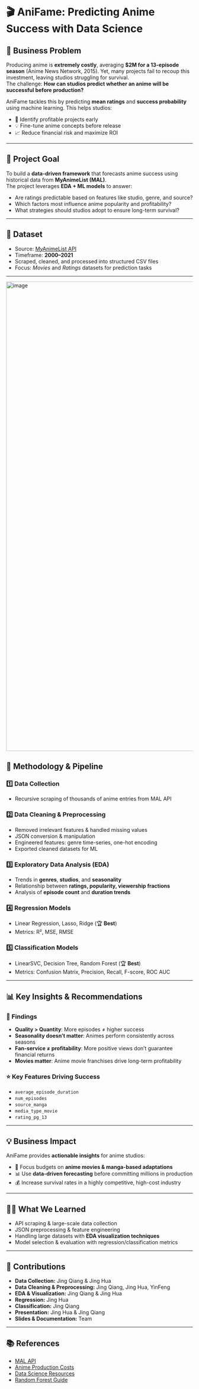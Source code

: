 # 🎬 AniFame: Predicting Anime Success with Data Science  

## 📌 Business Problem  
Producing anime is **extremely costly**, averaging **$2M for a 13-episode season** (Anime News Network, 2015). Yet, many projects fail to recoup this investment, leaving studios struggling for survival.  
The challenge: **How can studios predict whether an anime will be successful before production?**  

AniFame tackles this by predicting **mean ratings** and **success probability** using machine learning. This helps studios:  
- 🎯 Identify profitable projects early  
- 💡 Fine-tune anime concepts before release  
- 📈 Reduce financial risk and maximize ROI  

---

## 🎯 Project Goal  
To build a **data-driven framework** that forecasts anime success using historical data from **MyAnimeList (MAL)**.  
The project leverages **EDA + ML models** to answer:  
- Are ratings predictable based on features like studio, genre, and source?  
- Which factors most influence anime popularity and profitability?  
- What strategies should studios adopt to ensure long-term survival?  

---

## 📂 Dataset  
- Source: [MyAnimeList API](https://myanimelist.net/apiconfig/references/api/v2)  
- Timeframe: **2000–2021**  
- Scraped, cleaned, and processed into structured CSV files  
- Focus: *Movies* and *Ratings* datasets for prediction tasks  

---
<img width="1127" height="1266" alt="image" src="https://github.com/user-attachments/assets/b7fc9fce-218e-4e83-af50-853bfad09353" />


## 🔬 Methodology & Pipeline  

### 1️⃣ Data Collection  
- Recursive scraping of thousands of anime entries from MAL API  

### 2️⃣ Data Cleaning & Preprocessing  
- Removed irrelevant features & handled missing values  
- JSON conversion & manipulation  
- Engineered features: genre time-series, one-hot encoding  
- Exported cleaned datasets for ML  

### 3️⃣ Exploratory Data Analysis (EDA)  
- Trends in **genres**, **studios**, and **seasonality**  
- Relationship between **ratings, popularity, viewership fractions**  
- Analysis of **episode count** and **duration trends**  

### 4️⃣ Regression Models  
- Linear Regression, Lasso, Ridge (🏆 **Best**)  
- Metrics: R², MSE, RMSE  

### 5️⃣ Classification Models  
- LinearSVC, Decision Tree, Random Forest (🏆 **Best**)  
- Metrics: Confusion Matrix, Precision, Recall, F-score, ROC AUC  

---

## 📊 Key Insights & Recommendations  

### 📌 Findings  
- **Quality > Quantity**: More episodes ≠ higher success  
- **Seasonality doesn’t matter**: Animes perform consistently across seasons  
- **Fan-service ≠ profitability**: More positive views don’t guarantee financial returns  
- **Movies matter**: Anime movie franchises drive long-term profitability  

### ⭐ Key Features Driving Success  
- `average_episode_duration`  
- `num_episodes`  
- `source_manga`  
- `media_type_movie`  
- `rating_pg_13`  

---

## 💡 Business Impact  
AniFame provides **actionable insights** for anime studios:  
- 🎥 Focus budgets on **anime movies & manga-based adaptations**  
- 📊 Use **data-driven forecasting** before committing millions in production  
- 💰 Increase survival rates in a highly competitive, high-cost industry  

---

## 🧑‍💻 What We Learned  
- API scraping & large-scale data collection  
- JSON preprocessing & feature engineering  
- Handling large datasets with **EDA visualization techniques**  
- Model selection & evaluation with regression/classification metrics  

---

## 👥 Contributions  
- **Data Collection:** Jing Qiang & Jing Hua  
- **Data Cleaning & Preprocessing:** Jing Qiang, Jing Hua, YinFeng  
- **EDA & Visualization:** Jing Qiang & Jing Hua  
- **Regression:** Jing Hua  
- **Classification:** Jing Qiang  
- **Presentation:** Jing Hua & Jing Qiang  
- **Slides & Documentation:** Team  

---

## 📚 References  
- [MAL API](https://myanimelist.net/apiconfig/references/api/v2)  
- [Anime Production Costs](https://www.animenewsnetwork.com/interest/2015-08-13/anime-insiders-share-how-much-producing-a-season-costs/.91536)  
- [Data Science Resources](https://towardsdatascience.com/linear-regression-models-4a3d14b8d368)  
- [Random Forest Guide](https://builtin.com/data-science/random-forest-algorithm)  
